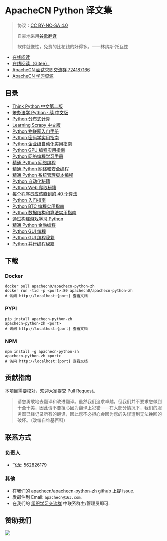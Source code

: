 # ApacheCN Python 译文集

> 协议：[CC BY-NC-SA 4.0](http://creativecommons.org/licenses/by-nc-sa/4.0/)
> 
> 自豪地采用[谷歌翻译](https://translate.google.cn/)
> 
> 软件就像性，免费的比花钱的好得多。——林纳斯·托瓦兹

* [在线阅读](https://py.apachecn.org)
* [在线阅读（Gitee）](https://apachecn.gitee.io/apachecn-python-zh/)
* [ApacheCN 面试求职交流群 724187166](https://jq.qq.com/?_wv=1027&k=54ujcL3)
* [ApacheCN 学习资源](http://www.apachecn.org/)

## 目录

+   [Think Python 中文第二版](docs/think-py-2e-zh/SUMMARY.md)
+   [笨办法学 Python · 续 中文版](docs/lmpythw-zh/SUMMARY.md)
+   [Python 分布式计算](docs/py-dist-comp/SUMMARY.md)
+   [Learning Scrapy 中文版](docs/learn-scrapy/SUMMARY.md)
+   [Python 物联网入门手册](docs/get-start-py-iot/SUMMARY.md)
+   [Python 密码学实用指南](docs/handson-crypto-py/SUMMARY.md)
+   [Python 企业级自动化实用指南](docs/handson-enter-auto-py/SUMMARY.md)
+   [Python GPU 编程实用指南](docs/handson-gpu-prog-py-cuda/SUMMARY.md)
+   [Python 网络编程学习手册](docs/learn-py-net-prog/SUMMARY.md)
+   [精通 Python 网络编程](docs/master-py-net/SUMMARY.md)
+   [精通 Python 网络和安全编程](docs/master-py-net-sec/SUMMARY.md)
+   [精通 Python 系统管理脚本编程](docs/master-py-script-sys-admin/SUMMARY.md)
+   [Python 自动化秘籍](docs/py-auto-cb/SUMMARY.md)
+   [Python Web 爬取秘籍](docs/py-web-scrape-cb/SUMMARY.md)
+   [每个程序员应该直到的 40 个算法](docs/40-algo-every-prog-should-know/SUMMARY.md)
+   [Python 入门指南](docs/get-start-py/SUMMARY.md)
+   [Python BTC 编程实用指南](docs/handson-btc-prog-py/SUMMARY.md)
+   [Python 数据结构和算法实用指南](docs/handson-dsal-py/SUMMARY.md)
+   [通过构建游戏学习 Python](docs/learn-py-build-game/SUMMARY.md)
+   [精通 Python 金融编程](docs/master-py-fin/SUMMARY.md)
+   [Python GUI 编程](docs/py-gui-prog/SUMMARY.md)
+   [Python GUI 编程秘籍](docs/py-gui-prog-cb/SUMMARY.md)
+   [Python 并行编程秘籍](docs/py-paral-prog-cb/SUMMARY.md)

## 下载

### Docker

```
docker pull apachecn0/apachecn-python-zh
docker run -tid -p <port>:80 apachecn0/apachecn-python-zh
# 访问 http://localhost:{port} 查看文档
```

### PYPI

```
pip install apachecn-python-zh
apachecn-python-zh <port>
# 访问 http://localhost:{port} 查看文档
```

### NPM

```
npm install -g apachecn-python-zh
apachecn-python-zh <port>
# 访问 http://localhost:{port} 查看文档
```

## 贡献指南
<!--
无需翻译：

Python Data Structures and Algorithms
-->

本项目需要校对，欢迎大家提交 Pull Request。

> 请您勇敢地去翻译和改进翻译。虽然我们追求卓越，但我们并不要求您做到十全十美，因此请不要担心因为翻译上犯错——在大部分情况下，我们的服务器已经记录所有的翻译，因此您不必担心会因为您的失误遭到无法挽回的破坏。（改编自维基百科）

## 联系方式

### 负责人

* [飞龙](https://github.com/wizardforcel): 562826179

### 其他

*   在我们的 [apachecn/apachecn-python-zh](https://github.com/apachecn/apachecn-python-zh) github 上提 issue.
*   发邮件到 Email: `apachecn@163.com`.
*   在我们的 [组织学习交流群](http://www.apachecn.org/organization/348.html) 中联系群主/管理员即可.

## 赞助我们

![](http://data.apachecn.org/img/about/donate.jpg)
